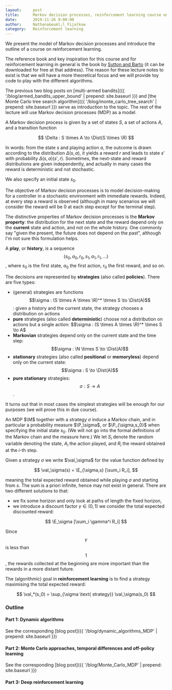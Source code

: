 ```yaml
---
layout:     post
title:      Markov decision processes, reinforcement learning course outline
date:       2019-11-26 9:00:00
author:     Nathana&euml;l Fijalkow
category:   Reinforcement learning
---
```


<script type="text/x-mathjax-config">
MathJax.Hub.Config({
  TeX: {
    Macros: {
      R: "{\\mathbb{R}}",
      Q: "{\\mathbb{Q}}",
      N: "{\\mathbb{N}}",
      Z: "{\\mathbb{Z}}",
      M: "{\\mathcal{M}}",
      A: "{\\mathcal{A}}",
      B: "{\\mathcal{B}}",
      E: "{\\mathbb{E}}",
      P: "{\\mathbb{P}}",
      val: "{\\text{val}}",
      Dist: "{\\mathcal{D}}",
    }
  }
});
</script>

<p class="intro"><span class="dropcap">W</span>e present the model of Markov decision processes and introduce the outline of a course on reinforcement learning.</p>

The reference book and key inspiration for this course and for reinforcement learning in general is the book by [Sutton and Barto](http://incompleteideas.net/book/the-book.html) (it can be downloaded for free at that address).
The reason for these lecture notes to exist is that we will have a more theoretical focus and we will provide toy code to play with the different algorithms.

The previous two blog posts on [multi-armed bandits]({{ '/blog/armed_bandits_upper_bound' | prepend: site.baseurl }}) and [the Monte Carlo tree search algorithm]({{ '/blog/monte_carlo_tree_search' | prepend: site.baseurl }}) serve as introduction to the topic. The rest of the lecture will use Markov decision processes (MDP) as a model.

A Markov decision process is given by a set of states $S$, a set of actions $A$, and a transition function

$$
\Delta : S \times A \to \Dist(S \times \R)
$$

In words: from the state $s$ and playing action $a$, the outcome is drawn according to the distribution $\Delta(s,a)$, it yields a reward $r$ and leads to state $s'$ with probability $\Delta(s,a)(s',r)$.
Sometimes, the next-state and reward distributions are given independently, and actually in many cases the reward is deterministic and not stochastic.

We also specify an initial state $s_0$.

The objective of Markov decision processes is to model decision-making for a controller in a stochastic environment with immediate rewards.
Indeed, at every step a reward is observed (although in many scenarios we will consider the reward will be $0$ at each step except for the terminal step).

The distinctive properties of Markov decision processes is the **Markov property**: the distribution for the next state and the reward depend only on the **current** state and action, and not on the whole history. One commonly say "given the present, the future does not depend on the past", although I'm not sure this formulation helps.

A **play**, or **history**, is a sequence $$(s_0,a_0,r_0,s_1,a_1,r_1,\dots)$$, where $s_0$ is the first state, $a_0$ the first action, $r_0$ the first reward, and so on.

The decisions are represented by **strategies** (also called **policies**). There are five types:
* (general) strategies are functions $$\sigma : (S \times A \times \R)^* \times S \to \Dist(A)$$: given a history and the current state, the strategy chooses a distribution on actions
* **pure** strategies (also called **deterministic**) choose not a distribution on actions but a single action: $$\sigma : (S \times A \times \R)^* \times S \to A$
* **Markovian** strategies depend only on the current state and the time step: $$\sigma : \N \times S \to \Dist(A)$$ 
* **stationary** strategies (also called **positional** or **memoryless**) depend only on the current state: $$\sigma : S \to \Dist(A)$$
* **pure stationary** strategies: $$\sigma : S \to A$$.

It turns out that in most cases the simplest strategies will be enough for our purposes (we will prove this in due course).

An MDP $\M$ together with a strategy $\sigma$ induce a Markov chain, and in particular a probability measure $\P_\sigma$, or $\P_{\sigma,s_0}$ when specifying the initial state $s_0$.
(We will not go into the formal definitions of the Markov chain and the measure here.)
We let $S_i$ denote the random variable denoting the state, $A_i$ the action played, and $R_i$ the reward obtained at the $i$-th step.

Given a strategy $\sigma$ we write $\val_\sigma$ for the value function defined by

$$
\val_\sigma(s) = \E_{\sigma,s} [\sum_i R_i],
$$

meaning the total expected reward obtained while playing $\sigma$ and starting from $s$.
The sum is a priori infinite, hence may not exist in general. 
There are two different solutions to that: 
* we fix some horizon and only look at paths of length the fixed horizon,
* we introduce a discount factor $\gamma \in (0,1)$ we consider the total expected discounted reward:

$$
\E_\sigma [\sum_i \gamma^i R_i]
$$

Since $$\gamma$$ is less than $$1$$, the rewards collected at the beginning are more important than the rewards in a more distant future.

The (algorithmic) goal in **reinforcement learning** is to find a strategy maximising the total expected reward:

$$
\val_*(s_0) = \sup_{\sigma \text{ strategy}} \val_\sigma(s_0)
$$


### Outline

#### Part 1: Dynamic algorithms 

See the corresponding [blog post]({{ '/blog/dynamic_algorithms_MDP' | prepend: site.baseurl }})

#### Part 2: Monte Carlo approaches, temporal differences and off-policy learning

See the corresponding [blog post]({{ '/blog/Monte_Carlo_MDP' | prepend: site.baseurl }})

#### Part 3: Deep reinforcement learning


